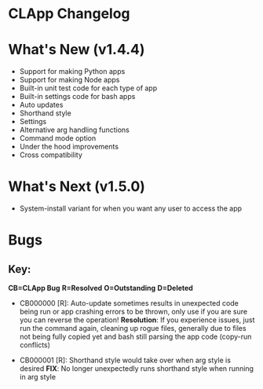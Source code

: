 # CLApp Changelog

# What's New (v1.4.4)

- Support for making Python apps
- Support for making Node apps
- Built-in unit test code for each type of app
- Built-in settings code for bash apps
- Auto updates
- Shorthand style
- Settings
- Alternative arg handling functions
- Command mode option
- Under the hood improvements
- Cross compatibility

# What's Next (v1.5.0)

- System-install variant for when you want any user to access the app

# Bugs
## Key:
**CB=CLApp Bug**
**R=Resolved**
**O=Outstanding**
**D=Deleted**

- CB000000 [R]: Auto-update sometimes results in unexpected code being run or app crashing errors to be thrown, only use if you are sure you can reverse the operation!
            **Resolution**: If you experience issues, just run the command again, cleaning up rogue files, generally due to files not being fully copied yet and bash still parsing the app code (copy-run conflicts)

- CB000001 [R]: Shorthand style would take over when arg style is desired
            **FIX**: No longer unexpectedly runs shorthand style when running in arg style
